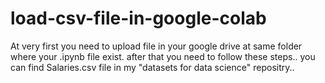 # load-csv-file-in-google-colab
At very first you need to upload file in your google drive at same folder where your .ipynb file exist.
after that you need to follow these steps..
you can find Salaries.csv file in my "datasets for data science" repositry..
